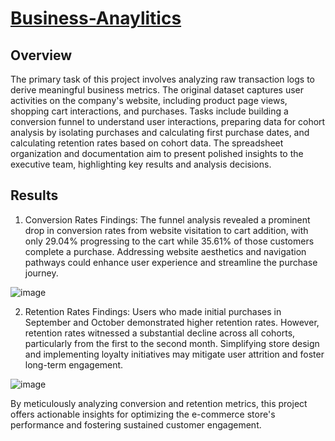 # [Business-Anaylitics](https://docs.google.com/spreadsheets/d/1KTLxFl9SewwBtQmW9zfi8SypfXMmww_tKAkRCPrI-YY/edit?usp=sharing)

## Overview

The primary task of this project involves analyzing raw transaction logs to derive meaningful business metrics. The original dataset captures user activities on the company's website, including product page views, shopping cart interactions, and purchases. Tasks include building a conversion funnel to understand user interactions, preparing data for cohort analysis by isolating purchases and calculating first purchase dates, and calculating retention rates based on cohort data. The spreadsheet organization and documentation aim to present polished insights to the executive team, highlighting key results and analysis decisions.

## Results

1. Conversion Rates Findings: The funnel analysis revealed a prominent drop in conversion rates from website visitation to cart addition, with only 29.04% progressing to the cart while 35.61% of those customers complete a purchase. Addressing website aesthetics and navigation pathways could enhance user experience and streamline the purchase journey.

![image](https://github.com/TylerTurquand/Business-Anayltics/assets/151484458/d2f9e2b7-37d8-4815-938a-217ca7966547)


2. Retention Rates Findings: Users who made initial purchases in September and October demonstrated higher retention rates. However, retention rates witnessed a substantial decline across all cohorts, particularly from the first to the second month. Simplifying store design and implementing loyalty initiatives may mitigate user attrition and foster long-term engagement.

![image](https://github.com/TylerTurquand/Business-Anayltics/assets/151484458/9f96fbfd-c2f3-4849-900c-e5944d70ef16)


By meticulously analyzing conversion and retention metrics, this project offers actionable insights for optimizing the e-commerce store's performance and fostering sustained customer engagement.

